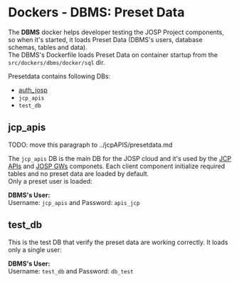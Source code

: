 # Dockers - DBMS: Preset Data

The **DBMS** docker helps developer testing the JOSP Project components, so when
it's started, it loads Preset Data (DBMS's users, database schemas, tables and
data).<br>
The DBMS's Dockerfile loads Preset Data on container startup from the
```src/dockers/dbms/docker/sql``` dir.

Presetdata contains following DBs:
* [auth_josp](auth_presetdata.md)
* ```jcp_apis```
* ```test_db```


## jcp_apis

TODO: move this paragraph to ../jcpAPIS/presetdata.md

The ```jcp_apis``` DB is the main DB for the JOSP cloud and it's used by the
[JCP APIs](../jcpAPIs/README.md) and [JOSP GWs](../jospGWs/README.md) componets.
Each client component initialize required tables and no preset data are loaded
by default.<br>
Only a preset user is loaded:

**DBMS's User:**<br>
  Username: ```jcp_apis``` and Password: ```apis_jcp```


## test_db

This is the test DB that verify the preset data are working correctly. It loads
only a single user:

**DBMS's User:**<br>
  Username: ```test_db``` and Password: ```db_test```
